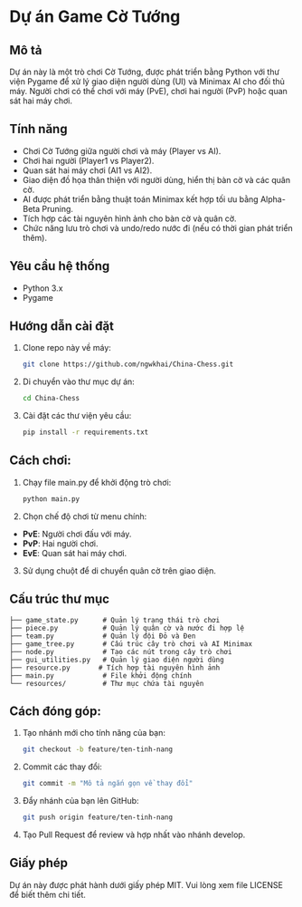 # Dự án Game Cờ Tướng

## Mô tả
Dự án này là một trò chơi Cờ Tướng, được phát triển bằng Python với thư viện Pygame để xử lý giao diện người dùng (UI) và Minimax AI cho đối thủ máy. Người chơi có thể chơi với máy (PvE), chơi hai người (PvP) hoặc quan sát hai máy chơi.

## Tính năng
- Chơi Cờ Tướng giữa người chơi và máy (Player vs AI).
- Chơi hai người (Player1 vs Player2).
- Quan sát hai máy chơi (AI1 vs AI2).
- Giao diện đồ họa thân thiện với người dùng, hiển thị bàn cờ và các quân cờ.
- AI được phát triển bằng thuật toán Minimax kết hợp tối ưu bằng Alpha-Beta Pruning.
- Tích hợp các tài nguyên hình ảnh cho bàn cờ và quân cờ.
- Chức năng lưu trò chơi và undo/redo nước đi (nếu có thời gian phát triển thêm).

## Yêu cầu hệ thống
- Python 3.x
- Pygame

## Hướng dẫn cài đặt
1. Clone repo này về máy:
   ```bash
   git clone https://github.com/ngwkhai/China-Chess.git

2. Di chuyển vào thư mục dự án:
    ```bash
   cd China-Chess

3. Cài đặt các thư viện yêu cầu:
    ```bash
   pip install -r requirements.txt

## Cách chơi:
1. Chạy file main.py để khởi động trò chơi:
    ```bash
   python main.py

2. Chọn chế độ chơi từ menu chính:
- **PvE**: Người chơi đấu với máy.
- **PvP**: Hai người chơi.
- **EvE**: Quan sát hai máy chơi.

3. Sử dụng chuột để di chuyển quân cờ trên giao diện.

## Cấu trúc thư mục
    ├── game_state.py      # Quản lý trạng thái trò chơi
    ├── piece.py           # Quản lý quân cờ và nước đi hợp lệ
    ├── team.py            # Quản lý đội Đỏ và Đen
    ├── game_tree.py       # Cấu trúc cây trò chơi và AI Minimax
    ├── node.py            # Tạo các nút trong cây trò chơi
    ├── gui_utilities.py   # Quản lý giao diện người dùng
    ├── resource.py       # Tích hợp tài nguyên hình ảnh
    ├── main.py            # File khởi động chính
    └── resources/         # Thư mục chứa tài nguyên

## Cách đóng góp:
1. Tạo nhánh mới cho tính năng của bạn:
    ```bash
    git checkout -b feature/ten-tinh-nang
2. Commit các thay đổi:
    ```bash
   git commit -m "Mô tả ngắn gọn về thay đổi"
3. Đẩy nhánh của bạn lên GitHub:
    ```bash
   git push origin feature/ten-tinh-nang
4. Tạo Pull Request để review và hợp nhất vào nhánh develop.

## Giấy phép
Dự án này được phát hành dưới giấy phép MIT. Vui lòng xem file LICENSE để biết thêm chi tiết.

